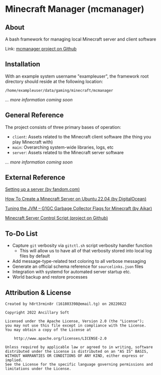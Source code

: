 # Minecraft Manager (mcmanager)

## About

A bash framework for managing local Minecraft server and client software

Link: [mcmanager project on Github](https://github.com/ancillarysoft/mcmanager)
## Installation

With an example system username "exampleuser", the framework root directory should reside at the following location:

```/home/exampleuser/data/gaming/minecraft/mcmanager```

_... more information coming soon_

## General Reference

The project consists of three primary bases of operation:

  - `client`: Assets related to the Minecraft client software (the thing you play Minecraft with)
  - `main`: Overarching system-wide libraries, logs, etc
  - `server`: Assets related to the Minecraft server software

_... more information coming soon_

## External Reference

[Setting up a server (by fandom.com)](https://minecraft.fandom.com/wiki/Tutorials/Setting_up_a_server)

[How To Create a Minecraft Server on Ubuntu 22.04 (by DigitalOcean)](https://www.digitalocean.com/community/tutorials/how-to-create-a-minecraft-server-on-ubuntu-22-04)

[Tuning the JVM – G1GC Garbage Collector Flags for Minecraft (by Aikar)](https://aikar.co/2018/07/02/tuning-the-jvm-g1gc-garbage-collector-flags-for-minecraft/)

[Minecraft Server Control Script (project on Github)](https://minecraftservercontrol.github.io/docs/mscs)

## To-Do List

 - Capture `git` verbosity via `gitctl.sh` script verbosity handler function
   - This will allow us to have all of that verbosity stored into local log files by default
 - Add message-type-related text coloring to all verbose messaging
 - Generate an official schema reference for `sourcelinks.json` files
 - Integration with systemd for automated server startup etc.
 - World backup and restore processes

## Attribution & License

    Created by h8rt3rmin8r (161803398@email.tg) on 20220822

    Copyright 2022 Ancillary Soft

    Licensed under the Apache License, Version 2.0 (the "License");
    you may not use this file except in compliance with the License.
    You may obtain a copy of the License at

        http://www.apache.org/licenses/LICENSE-2.0

    Unless required by applicable law or agreed to in writing, software
    distributed under the License is distributed on an "AS IS" BASIS,
    WITHOUT WARRANTIES OR CONDITIONS OF ANY KIND, either express or implied.
    See the License for the specific language governing permissions and
    limitations under the License.


